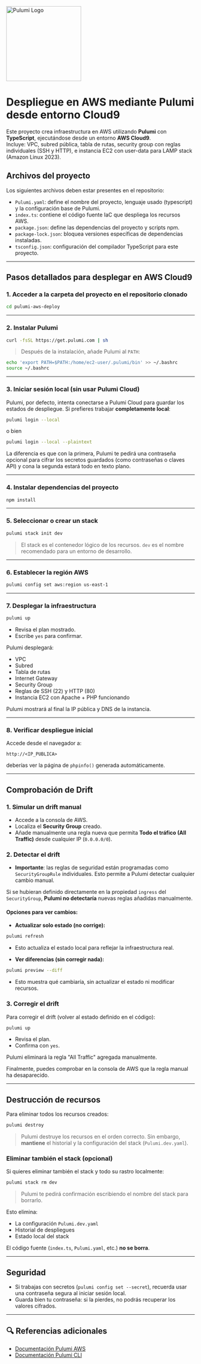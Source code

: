 <picture>
  <source srcset="https://www.pulumi.com/images/logo/logo-on-black.svg" media="(prefers-color-scheme: dark)">
  <img src="https://www.pulumi.com/images/logo/logo-on-white.svg" alt="Pulumi Logo" width="200"/>
</picture>

# Despliegue en AWS mediante Pulumi desde entorno Cloud9

Este proyecto crea infraestructura en AWS utilizando **Pulumi** con **TypeScript**, ejecutándose desde un entorno **AWS Cloud9**.  
Incluye: VPC, subred pública, tabla de rutas, security group con reglas individuales (SSH y HTTP), e instancia EC2 con user-data para LAMP stack (Amazon Linux 2023).

##  Archivos del proyecto

Los siguientes archivos deben estar presentes en el repositorio:

- `Pulumi.yaml`: define el nombre del proyecto, lenguaje usado (typescript) y la configuración base de Pulumi.
- `index.ts`: contiene el código fuente IaC que despliega los recursos AWS.
- `package.json`: define las dependencias del proyecto y scripts npm.
- `package-lock.json`: bloquea versiones específicas de dependencias instaladas.
- `tsconfig.json`: configuración del compilador TypeScript para este proyecto.

---

##  Pasos detallados para desplegar en AWS Cloud9

### 1. Acceder a la carpeta del proyecto en el repositorio clonado

```bash
cd pulumi-aws-deploy
```

---

### 2. Instalar Pulumi

```bash
curl -fsSL https://get.pulumi.com | sh
```

>  Después de la instalación, añade Pulumi al `PATH`:
```bash
echo 'export PATH=$PATH:/home/ec2-user/.pulumi/bin' >> ~/.bashrc
source ~/.bashrc
```

---

### 3. Iniciar sesión local (sin usar Pulumi Cloud)

Pulumi, por defecto, intenta conectarse a Pulumi Cloud para guardar los estados de despliegue. Si prefieres trabajar **completamente local**:

```bash
pulumi login --local
```
o bien
```bash
pulumi login --local --plaintext
```

La diferencia es que con la primera, Pulumi te pedirá una contraseña opcional para cifrar los secretos guardados (como contraseñas o claves API) y cona la segunda estará todo en texto plano.

---

### 4. Instalar dependencias del proyecto

```bash
npm install
```

---

### 5. Seleccionar o crear un stack

```bash
pulumi stack init dev
```

> El stack es el contenedor lógico de los recursos. `dev` es el nombre recomendado para un entorno de desarrollo.

---

### 6. Establecer la región AWS

```bash
pulumi config set aws:region us-east-1
```

---

### 7. Desplegar la infraestructura

```bash
pulumi up
```

- Revisa el plan mostrado.
- Escribe `yes` para confirmar.

Pulumi desplegará:
- VPC
- Subred
- Tabla de rutas
- Internet Gateway
- Security Group
- Reglas de SSH (22) y HTTP (80)
- Instancia EC2 con Apache + PHP funcionando

Pulumi mostrará al final la IP pública y DNS de la instancia.

---

### 8. Verificar despliegue inicial

Accede desde el navegador a:

```
http://<IP_PUBLICA>
```

deberías ver la página de `phpinfo()` generada automáticamente.

---

##  Comprobación de Drift

### 1. Simular un drift manual

- Accede a la consola de AWS.
- Localiza el **Security Group** creado.
- Añade manualmente una regla nueva que permita **Todo el tráfico (All Traffic)** desde cualquier IP (`0.0.0.0/0`).

### 2. Detectar el drift

- **Importante**: las reglas de seguridad están programadas como `SecurityGroupRule` individuales. Esto permite a Pulumi detectar cualquier cambio manual.

Si se hubieran definido directamente en la propiedad `ingress` del `SecurityGroup`, **Pulumi no detectaría** nuevas reglas añadidas manualmente.

#### Opciones para ver cambios:

- **Actualizar solo estado (no corrige):**

```bash
pulumi refresh
```
- Esto actualiza el estado local para reflejar la infraestructura real.

- **Ver diferencias (sin corregir nada):**

```bash
pulumi preview --diff
```
- Esto muestra qué cambiaría, sin actualizar el estado ni modificar recursos.

### 3. Corregir el drift

Para corregir el drift (volver al estado definido en el código):

```bash
pulumi up
```

- Revisa el plan.
- Confirma con `yes`.

Pulumi eliminará la regla "All Traffic" agregada manualmente.

Finalmente, puedes comprobar en la consola de AWS que la regla manual ha desaparecido.

---

##  Destrucción de recursos

Para eliminar todos los recursos creados:

```bash
pulumi destroy
```

>  Pulumi destruye los recursos en el orden correcto. Sin embargo, **mantiene** el historial y la configuración del stack (`Pulumi.dev.yaml`).


### Eliminar también el stack (opcional)

Si quieres eliminar también el stack y todo su rastro localmente:

```bash
pulumi stack rm dev
```

> Pulumi te pedirá confirmación escribiendo el nombre del stack para borrarlo.

Esto elimina:
- La configuración `Pulumi.dev.yaml`
- Historial de despliegues
- Estado local del stack

El código fuente (`index.ts`, `Pulumi.yaml`, etc.) **no se borra**.

---

##  Seguridad

- Si trabajas con secretos (`pulumi config set --secret`), recuerda usar una contraseña segura al iniciar sesión local.
- Guarda bien tu contraseña: si la pierdes, no podrás recuperar los valores cifrados.

---

## 🔍 Referencias adicionales

- [Documentación Pulumi AWS](https://www.pulumi.com/registry/packages/aws/)
- [Documentación Pulumi CLI](https://www.pulumi.com/docs/reference/cli/)
